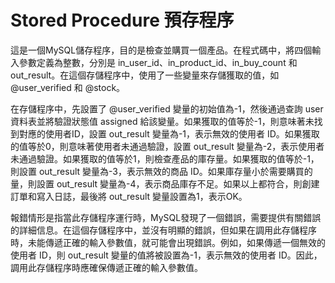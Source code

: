 # Stored Procedure 預存程序


這是一個MySQL儲存程序，目的是檢查並購買一個產品。在程式碼中，將四個輸入參數定義為整數，分別是 in_user_id、in_product_id、in_buy_count 和 out_result。在這個存儲程序中，使用了一些變量來存儲獲取的值，如 @user_verified 和 @stock。

在存儲程序中，先設置了 @user_verified 變量的初始值為-1，然後通過查詢 user 資料表並將驗證狀態值 assigned 給該變量。如果獲取的值等於-1，則意味著未找到對應的使用者ID，設置 out_result 變量為-1，表示無效的使用者 ID。如果獲取的值等於0，則意味著使用者未通過驗證，設置 out_result 變量為-2，表示使用者未通過驗證。如果獲取的值等於1，則檢查產品的庫存量。如果獲取的值等於-1，則設置 out_result 變量為-3，表示無效的商品 ID。如果庫存量小於需要購買的量，則設置 out_result 變量為-4，表示商品庫存不足。如果以上都符合，則創建訂單和寫入日誌，最後將 out_result 變量設置為1，表示OK。

報錯情形是指當此存儲程序運行時，MySQL發現了一個錯誤，需要提供有關錯誤的詳細信息。在這個存儲程序中，並沒有明顯的錯誤，但如果在調用此存儲程序時，未能傳遞正確的輸入參數值，就可能會出現錯誤。例如，如果傳遞一個無效的使用者 ID，則 out_result 變量的值將被設置為-1，表示無效的使用者 ID。因此，調用此存儲程序時應確保傳遞正確的輸入參數值。
